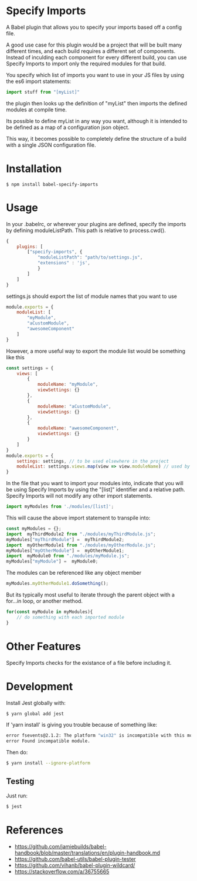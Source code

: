 # Specify Imports

A Babel plugin that allows you to specify your imports based off a config file.

A good use case for this plugin would be a project that will be built many different times, and each build requires a different set of components. Instead of inculding each component for every different build, you can use Specify Imports to import only the required modules for that build.


You specify which list of imports you want to use in your JS files by using the es6 import statements:
``` js
import stuff from "[myList]"
```

the plugin then looks up the definition of "myList" then imports the defined modules at compile time.

Its possible to define myList in any way you want, although it is intended to be defined as a map of a configuration json object.

This way, it becomes possible to completely define the structure of a build with a single JSON configuration file. 



# Installation
```
$ npm install babel-specify-imports
```
# Usage
In your .babelrc, or wherever your plugins are defined, specify the imports by defining moduleListPath. This path is relative to process.cwd().
``` javascript
{
    plugins: [
        ["specify-imports", {
            "moduleListPath": "path/to/settings.js",
            "extensions" : 'js',
            }
        ]
    ]
}
```

settings.js should export the list of module names that you want to use
```javascript
module.exports = {
    moduleList: [
        "myModule",
        "aCustomModule",
        "awesomeComponent"
    ]
}
```

However, a more useful way to export the module list would be something like this
```javascript
const settings = {
    views: [
        {
            moduleName: "myModule",
            viewSettings: {}
        },
        {
            moduleName: "aCustomModule",
            viewSettings: {}
        },
        {
            moduleName: "awesomeComponent",
            viewSettings: {}
        }
    ]
}
module.exports = {
    settings: settings, // to be used elsewhere in the project
    moduleList: settings.views.map(view => view.moduleName) // used by specify-import
}
```

In the file that you want to import your modules into, indicate that you will be using Specify Imports by using the "\[list]" identifier and a relative path. Specify Imports will not modify any other import statements.
```javascript
import myModules from './modules/[list]'; 
```

This will cause the above import statement to transpile into:
```javascript
const myModules = {};
import  myThirdModule2 from "./modules/myThirdModule.js";
myModules["myThirdModule"] =  myThirdModule2;
import  myOtherModule1 from "./modules/myOtherModule.js";
myModules["myOtherModule"] =  myOtherModule1;
import  myModule0 from "./modules/myModule.js";
myModules["myModule"] =  myModule0;
```

The modules can be referenced like any object member
```javascript 
myModules.myOtherModule1.doSomething();
```

But its typically most useful to iterate through the parent object with a for...in loop, or another method.
```javascript
for(const myModule in myModules){
    // do something with each imported module
}
```
# Other Features
Specify Imports checks for the existance of a file before including it.

# Development

Install Jest globally with:
```bash
$ yarn global add jest
```
If 'yarn install' is giving you trouble because of something like:
```bash
error fsevents@2.1.2: The platform "win32" is incompatible with this module.
error Found incompatible module.
```

Then do:
```bash
$ yarn install --ignore-platform
```

## Testing
Just run:
```bash
$ jest
```


# References
- https://github.com/jamiebuilds/babel-handbook/blob/master/translations/en/plugin-handbook.md
- https://github.com/babel-utils/babel-plugin-tester
- https://github.com/vihanb/babel-plugin-wildcard/
- https://stackoverflow.com/a/36755665


[//]: # (vscode markdown preview shortcut is command + shift + v)
